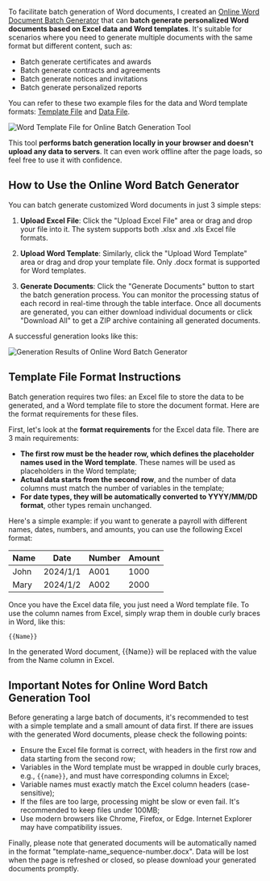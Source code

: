 To facilitate batch generation of Word documents, I created an [Online Word Document Batch Generator](https://games.programnotes.cn/en/tools/gendocx) that can **batch generate personalized Word documents based on Excel data and Word templates**. It's suitable for scenarios where you need to generate multiple documents with the same format but different content, such as:

- Batch generate certificates and awards
- Batch generate contracts and agreements
- Batch generate notices and invitations
- Batch generate personalized reports

You can refer to these two example files for the data and Word template formats: [Template File](/files/template.docx) and [Data File](/files/batchdata.xlsx).

![Word Template File for Online Batch Generation Tool](https://games.programnotes.cn/20241227_ai_gallery_gendocx.png)

This tool **performs batch generation locally in your browser and doesn't upload any data to servers**. It can even work offline after the page loads, so feel free to use it with confidence.

## How to Use the Online Word Batch Generator

You can batch generate customized Word documents in just 3 simple steps:

1. **Upload Excel File**: Click the "Upload Excel File" area or drag and drop your file into it. The system supports both .xlsx and .xls Excel file formats.

2. **Upload Word Template**: Similarly, click the "Upload Word Template" area or drag and drop your template file. Only .docx format is supported for Word templates.

3. **Generate Documents**: Click the "Generate Documents" button to start the batch generation process. You can monitor the processing status of each record in real-time through the table interface. Once all documents are generated, you can either download individual documents or click "Download All" to get a ZIP archive containing all generated documents.

A successful generation looks like this:

![Generation Results of Online Word Batch Generator](https://games.programnotes.cn/20241227_ai_gallery_gendocx_oper_en.png)

## Template File Format Instructions

Batch generation requires two files: an Excel file to store the data to be generated, and a Word template file to store the document format. Here are the format requirements for these files.

First, let's look at the **format requirements** for the Excel data file. There are 3 main requirements:

- **The first row must be the header row, which defines the placeholder names used in the Word template**. These names will be used as placeholders in the Word template;
- **Actual data starts from the second row**, and the number of data columns must match the number of variables in the template;
- **For date types, they will be automatically converted to YYYY/MM/DD format**, other types remain unchanged.

Here's a simple example: if you want to generate a payroll with different names, dates, numbers, and amounts, you can use the following Excel format:

| Name | Date | Number | Amount |
|------|------|--------|---------|
| John | 2024/1/1 | A001 | 1000 |
| Mary | 2024/1/2 | A002 | 2000 |

Once you have the Excel data file, you just need a Word template file. To use the column names from Excel, simply wrap them in double curly braces in Word, like this:

```
{{Name}}
```

In the generated Word document, {{Name}} will be replaced with the value from the Name column in Excel.

## Important Notes for Online Word Batch Generation Tool

Before generating a large batch of documents, it's recommended to test with a simple template and a small amount of data first. If there are issues with the generated Word documents, please check the following points:

- Ensure the Excel file format is correct, with headers in the first row and data starting from the second row;
- Variables in the Word template must be wrapped in double curly braces, e.g., `{{name}}`, and must have corresponding columns in Excel;
- Variable names must exactly match the Excel column headers (case-sensitive);
- If the files are too large, processing might be slow or even fail. It's recommended to keep files under 100MB;
- Use modern browsers like Chrome, Firefox, or Edge. Internet Explorer may have compatibility issues.

Finally, please note that generated documents will be automatically named in the format "template-name_sequence-number.docx". Data will be lost when the page is refreshed or closed, so please download your generated documents promptly.
